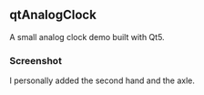 ## qtAnalogClock ##

A small analog clock demo built with Qt5.

### Screenshot ###
[screenshot]: /home/terence/screenshot/screenshot-2014-01-13-23-27-15.png

I personally added the second hand and the axle.
